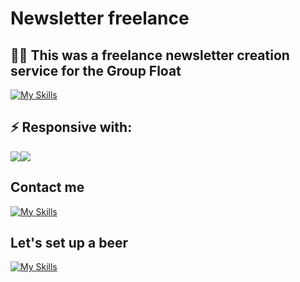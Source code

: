 
# Newsletter freelance

## 👩‍💻  This was a freelance newsletter creation service for the Group Float

[![My Skills](https://skills.thijs.gg/icons?i=html,css,figma&theme=dark)](https://skills.thijs.gg)


## ⚡️ Responsive with: 

<img src="https://img.icons8.com/color/48/000000/gmail--v1.png"/><img src="https://img.icons8.com/color/48/000000/microsoft-outlook-2019--v2.png"/>

## Contact me 
[![My Skills](https://skillicons.dev/icons?i=linkedin&perline=3)](https://pt.linkedin.com/in/andre-macedo-a99b02243)

## Let's set up a beer

[![My Skills](https://skillicons.dev/icons?i=instagram&perline=3)](https://www.instagram.com/andrevitor_macedo/)


